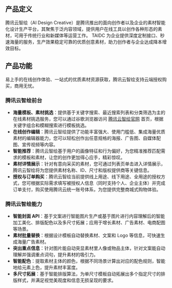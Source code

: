## 产品定义
腾讯云智绘（AI Design Creative）是腾讯推出的面向创作者以及企业的素材智能化设计生产平台，其聚焦于泛内容领域，提供用户在线工具以创作各种形态的素材，可用于传统行业和新媒体等运营工作。
TAIDC 为企业提供深度定制接口、秒速海量的服务，生产效果稳定可靠的优质创意素材，助力创作者与企业达成降本增效目标。

## 产品功能
易上手的在线创作体验、一站式的优质素材资源获取，腾讯云智绘支持云端授权购买，商用无忧。

### 腾讯云智绘前台
- **海量模板、素材挑选**：提供基于关键字搜索、最近搜索列表和分类筛选为主的在线素材挑选服务，您可以通过谷歌浏览器访问 [腾讯云智绘官网](https://taishan.qq.com/) 首页，根据关键字组合和模糊搜索进行模板挑选。
- **在线创作编辑**：腾讯云智绘提供了功能丰富强大、使用门槛低、集成海量优质素材的编辑器能力，您可以轻松创作出任意规格的海报、广告图、自媒体配图、宣传视频等内容。
- **智能推荐**：腾讯云智绘基于用户的画像特征和行为偏好，为您精准推荐匹配需求的模板和素材，让您的创作更加得心应手，精彩惊叹。
- **素材详情展示**：针对有意向采买的素材，您可通过列表页单击进入详情展示，腾讯云智绘将为您提供素材名称、ID、尺寸和版权提供商等关键信息。
- **授权与订单购买**：腾讯云智绘当前提供线上用途、线下用途、全用途的授权方式，您可根据实际需求填写被授权人信息（同时支持个人、企业主体）并完成订单支付，购买使用腾讯云统一账号体系，为您提供完整商城式购物体验。



### 腾讯云智绘能力
- **智能封面 API**：基于文案进行智能图片生产或基于图片进行内容理解后的智能加工美化、排版配色以及多尺寸拓展；应用于增长素材、广告素材、电商配图等场景。
- **素材批量替换**：根据设计模板自动替换素材、文案和 Logo 等信息，可快速生成海量广告素材。
- **突出重点信息**：针对图片能自动突显素材里人像或物品主体，针对文案能自动理解并强调重点词句，提升素材的吸引力。
- **智能配色**：提取素材主体的颜色，根据不同场景计算出对应的配色规则，智能地给元素上色，提升素材丰富度。
- **多尺寸拓展**：基于智能排版算法，为单尺寸模板自动拓展出多个指定尺寸的排版样式，并满足视觉美观度和信息无损呈现的要求。


